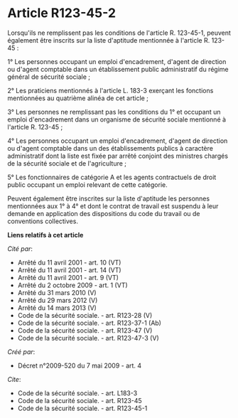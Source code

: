 # Article R123-45-2

Lorsqu'ils ne remplissent pas les conditions de l'article R. 123-45-1, peuvent également être inscrits sur la liste
d'aptitude mentionnée à l'article R. 123-45 : 

1° Les personnes occupant un emploi d'encadrement, d'agent de direction ou d'agent comptable dans un établissement public
administratif du régime général de sécurité sociale ; 

2° Les praticiens mentionnés à l'article L. 183-3 exerçant les fonctions mentionnées au quatrième alinéa de cet article ; 

3° Les personnes ne remplissant pas les conditions du 1° et occupant un emploi d'encadrement dans un organisme de sécurité
sociale mentionné à l'article R. 123-45 ; 

4° Les personnes occupant un emploi d'encadrement, d'agent de direction ou d'agent comptable dans un des établissements
publics à caractère administratif dont la liste est fixée par arrêté conjoint des ministres chargés de la sécurité sociale et
de l'agriculture ; 

5° Les fonctionnaires de catégorie A et les agents contractuels de droit public occupant un emploi relevant de cette
catégorie. 

Peuvent également être inscrites sur la liste d'aptitude les personnes mentionnées aux 1° à 4° et dont le contrat de travail
est suspendu à leur demande en application des dispositions du code du travail ou de conventions collectives.

**Liens relatifs à cet article**

_Cité par_:

  - Arrêté du 11 avril 2001 - art. 10 (VT)
  - Arrêté du 11 avril 2001 - art. 14 (VT)
  - Arrêté du 11 avril 2001 - art. 9 (VT)
  - Arrêté du 2 octobre 2009 - art. 1 (VT)
  - Arrêté du 31 mars 2010 (V)
  - Arrêté du 29 mars 2012 (V)
  - Arrêté du 14 mars 2013 (V)
  - Code de la sécurité sociale. - art. R123-28 (V)
  - Code de la sécurité sociale. - art. R123-37-1 (Ab)
  - Code de la sécurité sociale. - art. R123-47 (V)
  - Code de la sécurité sociale. - art. R123-47-3 (V)

_Créé par_:

  - Décret n°2009-520 du 7 mai 2009 - art. 4

_Cite_:

  - Code de la sécurité sociale. - art. L183-3
  - Code de la sécurité sociale. - art. R123-45
  - Code de la sécurité sociale. - art. R123-45-1
